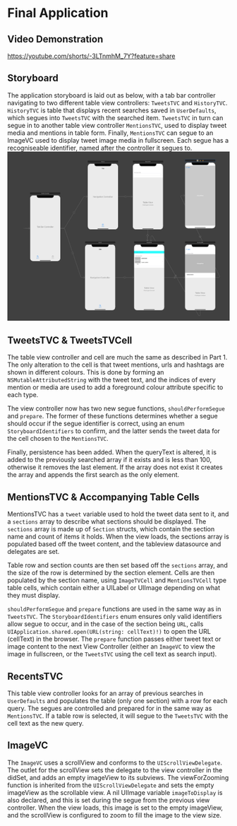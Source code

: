 # Final Application

## Video Demonstration

https://youtube.com/shorts/-3LTnmhM_7Y?feature=share

## Storyboard

The application storyboard is laid out as below, with a tab bar controller navigating to two different table view controllers: `TweetsTVC` and `HistoryTVC`. `HistoryTVC` is table that displays recent searches saved in `UserDefaults`, which segues into `TweetsTVC` with the searched item. `TweetsTVC` in turn can segue in to another table view controller `MentionsTVC`, used to display tweet media and mentions in table form. Finally, `MentionsTVC` can segue to an ImageVC used to display tweet image media in fullscreen. Each segue has a recogniseable identifier, named after the controller it segues to.
<img src="assets/storyboard.png" width="800" alt="Storyboard">

## TweetsTVC & TweetsTVCell

The table view controller and cell are much the same as described in Part 1. The only alteration to the cell is that tweet mentions, urls and hashtags are shown in different colours. This is done by forming an `NSMutableAttributedString` with the tweet text, and the indices of every mention or media are used to add a foreground colour attribute specific to each type.

The view controller now has two new segue functions, `shouldPerformSegue` and `prepare`. The former of these functions determines whether a segue should occur if the segue identifier is correct, using an enum `StoryboardIdentifiers` to confirm, and the latter sends the tweet data for the cell chosen to the `MentionsTVC`.

Finally, persistence has been added. When the queryText is altered, it is added to the previously searched array if it exists and is less than 100, otherwise it removes the last element. If the array does not exist it creates the array and appends the first search as the only element.

## MentionsTVC & Accompanying Table Cells

MentionsTVC has a `tweet` variable used to hold the tweet data sent to it, and a `sections` array to describe what sections should be displayed. The `sections` array is made up of `Section` structs, which contain the section name and count of items it holds. When the view loads, the sections array is populated based off the tweet content, and the tableview datasource and delegates are set.

Table row and section counts are then set based off the `sections` array, and the size of the row is determined by the section element. Cells are then populated by the section name, using `ImageTVCell` and `MentionsTVCell` type table cells, which contain either a UILabel or UIImage depending on what they must display.

`shouldPerformSegue` and `prepare` functions are used in the same way as in `TweetsTVC`. The `StoryboardIdentifiers` enum ensures only valid identifiers allow segue to occur, and in the case of the section being `URL`, calls `UIApplication.shared.open(URL(string: cellText)!)` to open the URL (cellText) in the browser. The `prepare` function passes either tweet text or image content to the next View Controller (either an `ImageVC` to view the image in fullscreen, or the `TweetsTVC` using the cell text as search input).

## RecentsTVC

This table view controller looks for an array of previous searches in `UserDefaults` and populates the table (only one section) with a row for each query. The segues are controlled and prepared for in the same way as `MentionsTVC`. If a table row is selected, it will segue to the `TweetsTVC` with the cell text as the new query.

## ImageVC

The `ImageVC` uses a scrollView and conforms to the `UIScrollViewDelegate`. The outlet for the scrollView sets the delegate to the view controller in the didSet, and adds an empty imageView to its subviews. The viewForZooming function is inherited from the `UIScrollViewDelegate` and sets the empty imageView as the scrollable view. A nil UIImage variable `imageToDisplay` is also declared, and this is set during the segue from the previous view controller. When the view loads, this image is set to the empty imageView, and the scrollView is configured to zoom to fill the image to the view size.
